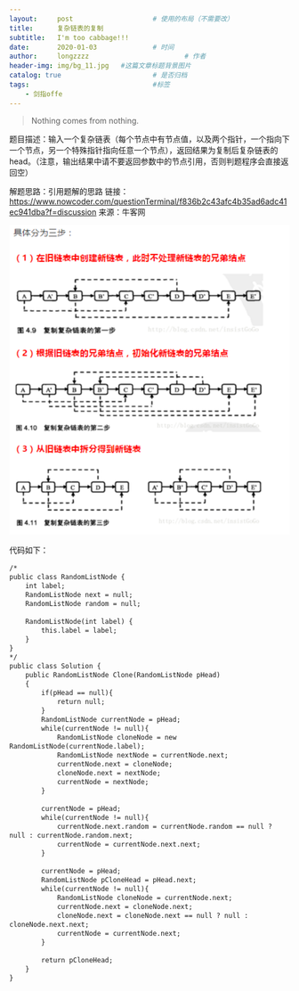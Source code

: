```yaml
---
layout:     post   				    # 使用的布局（不需要改）
title:      复杂链表的复制
subtitle:   I'm too cabbage!!!
date:       2020-01-03 				# 时间
author:     longzzzz						# 作者
header-img: img/bg_11.jpg 	#这篇文章标题背景图片
catalog: true 						# 是否归档
tags:								#标签
    - 剑指offe
---
```


>Nothing comes from nothing.



题目描述：输入一个复杂链表（每个节点中有节点值，以及两个指针，一个指向下一个节点，另一个特殊指针指向任意一个节点），返回结果为复制后复杂链表的head。（注意，输出结果中请不要返回参数中的节点引用，否则判题程序会直接返回空）

解题思路：引用题解的思路
链接：https://www.nowcoder.com/questionTerminal/f836b2c43afc4b35ad6adc41ec941dba?f=discussion
来源：牛客网

![复杂链表](https://github.com/longzzzz/longzzzz.github.io/blob/master/img/复杂链表.png)

代码如下：

```
/*
public class RandomListNode {
    int label;
    RandomListNode next = null;
    RandomListNode random = null;

    RandomListNode(int label) {
        this.label = label;
    }
}
*/
public class Solution {
    public RandomListNode Clone(RandomListNode pHead)
    {
        if(pHead == null){
            return null;
        }
        RandomListNode currentNode = pHead;
        while(currentNode != null){
            RandomListNode cloneNode = new RandomListNode(currentNode.label);
            RandomListNode nextNode = currentNode.next;
            currentNode.next = cloneNode;
            cloneNode.next = nextNode;
            currentNode = nextNode;
        }
        
        currentNode = pHead;
        while(currentNode != null){
            currentNode.next.random = currentNode.random == null ? null : currentNode.random.next;
            currentNode = currentNode.next.next;
        }
        
        currentNode = pHead;
        RandomListNode pCloneHead = pHead.next;
        while(currentNode != null){
            RandomListNode cloneNode = currentNode.next;
            currentNode.next = cloneNode.next;
            cloneNode.next = cloneNode.next == null ? null : cloneNode.next.next;
            currentNode = currentNode.next;
        }
        
        return pCloneHead;
    }
}
```
